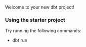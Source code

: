 Welcome to your new dbt project!

### Using the starter project

Try running the following commands:
- dbt run



